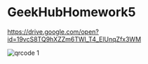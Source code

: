 # GeekHubHomework5
https://drive.google.com/open?id=19vcS8TQ9hXZZm6TWl_T4_ElUnqZfx3WM

![qrcode 1](https://user-images.githubusercontent.com/23187990/49062747-d8331580-f21d-11e8-9d75-803b988b197e.png)
